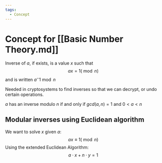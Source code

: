 ```yaml
---
tags:
  - Concept
---
```

# Concept for [[Basic Number Theory.md]]

Inverse of $a$, if exists, is a value $x$ such that
$$ax=1(\bmod n)$$
and is written $a^-1 \bmod n$

Needed in cryptosystems to find inverses so that we can decrypt, or undo certain operations.

$a$ has an inverse modulo $n$ if and only if $gcd(a,n) = 1\text{ and } 0<a<n$

## Modular inverses using Euclidean algorithm

We want to solve $x$ given $a$:
$$ax\equiv 1 (\bmod n)$$
Using the extended Euclidean Algorithm:
$$a\cdot x + n \cdot y = 1$$
